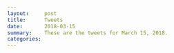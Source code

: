 ```yaml
---
layout:     post
title:      Tweets
date:       2018-03-15
summary:    These are the tweets for March 15, 2018.
categories:
---
```


